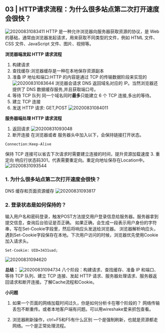 ## 03 | HTTP请求流程：为什么很多站点第二次打开速度会很快？
![20200831083411](https://hzy-1301560453.cos.ap-shanghai.myqcloud.com/2020/pictures/20200831083411.png)
HTTP 是一种允许浏览器向服务器获取资源的协议，是 Web 的基础，通常由浏览器发起请求，用来获取不同类型的文件，例如 HTML 文件、CSS 文件、JavaScript 文件、图片、视频等。

**浏览器端发起 HTTP 请求流程**
1. 构建请求
2. 查找缓存:浏览器缓存是一种在本地保存资源副本
3. 准备 IP 地址和端口:HTTP 的内容是通过 TCP 的传输数据阶段来实现的
![20200831083644](https://hzy-1301560453.cos.ap-shanghai.myqcloud.com/2020/pictures/20200831083644.png)
浏览器会请求 DNS 返回域名对应的 IP。当然浏览器还提供了 DNS 数据缓存服务,并且获取端口号。
1. 等待 TCP 队列
同一个域名同时**最多**只能建立 6 个 TCP 连接,多出的等待。
5. 建立 TCP 连接
6. 发送 HTTP 请求: GET,POST
![20200831084011](https://hzy-1301560453.cos.ap-shanghai.myqcloud.com/2020/pictures/20200831084011.png)

**服务器端处理 HTTP 请求流程**
1. 返回请求
![20200831093048](https://hzy-1301560453.cos.ap-shanghai.myqcloud.com/2020/pictures/20200831093048.png)
2. 断开连接
在浏览器或者 服务器头中加入以下，会保持链接打开状态。
``` JS
Connection:Keep-Alive
```
保持 TCP 连接可以省去下次请求时需要建立连接的时间，提升资源加载速度
3. 重定向
响应行状态码301，代表需要重定向。重定向地址保存在Location中。
![20200831093544](https://hzy-1301560453.cos.ap-shanghai.myqcloud.com/2020/pictures/20200831093544.png)

### 1. 为什么很多站点第二次打开速度会很快？
DNS 缓存和页面资源缓存
![20200831093817](https://hzy-1301560453.cos.ap-shanghai.myqcloud.com/2020/pictures/20200831093817.png)

### 2. 登录状态是如何保持的？
输入用户名和密码登录，触发POST方法提交用户登录信息给服务器。服务器拿到提交信息，查询后台验证是否正确。
如果正确，会生成一段表示用户身份的字符串，写在Set-Cookie字段里，然后将响应头发送给浏览器。
浏览器解析响应头，遇到Set-Cookie字段保存在本地。下次用户访问的时候，浏览器优先使用Cookie加入请求头。
``` JS
Set-Cookie: UID=3431uad;
```
![20200831094620](https://hzy-1301560453.cos.ap-shanghai.myqcloud.com/2020/pictures/20200831094620.png)


**总结：**
![20200831094734](https://hzy-1301560453.cos.ap-shanghai.myqcloud.com/2020/pictures/20200831094734.png)
八个阶段：构建请求、查找缓存、准备 IP 和端口、等待 TCP 队列、建立 TCP 连接、发起 HTTP 请求、服务器处理请求、服务器返回请求和断开连接。了解Cache流程和Cookie。

**小问题**
1. 如果一个页面的网络加载时间过久，你是如何分析卡在哪个阶段的？
网络传输丢包不断重传。或者本地客户端有问题。可以用wireshake爱来抓包查看。

2. 浏览器刷新操作，ctrl+F5和F5有什么区别
一个是强制刷新，也就是资源都走网络。一个是正常处理流程。